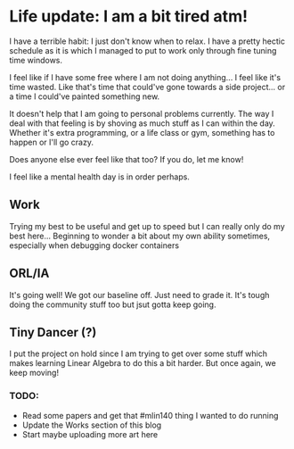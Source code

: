 
# Life update: I am a bit tired atm!
I have a terrible habit: I just don't know when to relax. I have a pretty hectic schedule as it is which I managed to put to work only through fine tuning time windows.

I feel like if I have some free where I am not doing anything... I feel like it's time wasted. Like that's time that could've gone towards a side project... or a time I could've painted something new.

It doesn't help that I am going to personal problems currently. The way I deal with that feeling is by shoving as much stuff as I can within the day. Whether it's extra programming, or a life class or gym, something has to happen or I'll go crazy.

Does anyone else ever feel like that too? If you do, let me know!

I feel like a mental health day is in order perhaps.

## Work
Trying my best to be useful and get up to speed but I can really only do my best here... Beginning to wonder a bit about my own ability sometimes, especially when debugging docker containers

## ORL/IA
It's going well! We got our baseline off. Just need to grade it. It's tough doing the community stuff too but jsut gotta keep going.

## Tiny Dancer (?)
I put the project on hold since I am trying to get over some stuff which makes learning Linear Algebra to do this a bit harder. But once again, we keep moving!

### TODO: 
* Read some papers and get that #mlin140 thing I wanted to do running
* Update the Works section of this blog
* Start maybe uploading more art here 
